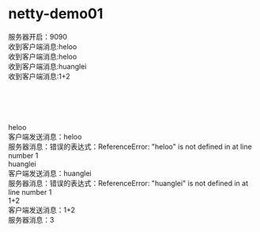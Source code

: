 # netty-demo01

服务器开启：9090<br/>
收到客户端消息:heloo<br/>
收到客户端消息:heloo<br/>
收到客户端消息:huanglei<br/>
收到客户端消息:1+2<br/>
<br/><br/><br/><br/><br/>
heloo<br/>
客户端发送消息：heloo<br/>
服务器消息：错误的表达式：ReferenceError: "heloo" is not defined in <eval> at line number 1<br/>
huanglei<br/>
客户端发送消息：huanglei<br/>
服务器消息：错误的表达式：ReferenceError: "huanglei" is not defined in <eval> at line number 1<br/>
1+2<br/>
客户端发送消息：1+2<br/>
服务器消息：3<br/>
